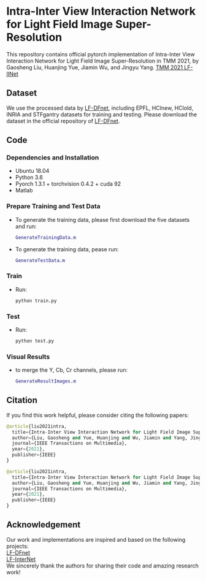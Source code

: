 # Intra-Inter View Interaction Network for Light Field Image Super-Resolution
This repository contains official pytorch implementation of Intra-Inter View Interaction Network for Light Field Image Super-Resolution in TMM 2021, by Gaosheng Liu, Huanjing Yue, Jiamin Wu, and Jingyu Yang. [TMM 2021 LF-IINet](https://ieeexplore.ieee.org/stamp/stamp.jsp?tp=&arnumber=9599365)
## Dataset
We use the processed data by [LF-DFnet](https://ieeexplore.ieee.org/stamp/stamp.jsp?tp=&arnumber=9286855), including EPFL, HCInew, HCIold, INRIA and STFgantry datasets for training and testing. Please download the dataset in the official repository of [LF-DFnet](https://github.com/YingqianWang/LF-DFnet).
## Code
### Dependencies and Installation
* Ubuntu 18.04
* Python 3.6
* Pyorch 1.3.1 + torchvision 0.4.2 + cuda 92
* Matlab
### Prepare Training and Test Data
* To generate the training data, please first download the five datasets and run:
  ```matlab
  GenerateTrainingData.m
* To generate the training data, pease run:
  ```matlab
  GenerateTestData.m
### Train
* Run:
  ```python
  python train.py
### Test
* Run:
  ```python
  python test.py
### Visual Results
* to merge the Y, Cb, Cr channels, please run:
  ```matlab
  GenerateResultImages.m
## Citation
If you find this work helpful, please consider citing the following papers:<br> 
```python
@article{liu2021intra,
  title={Intra-Inter View Interaction Network for Light Field Image Super-Resolution},
  author={Liu, Gaosheng and Yue, Huanjing and Wu, Jiamin and Yang, Jingyu},
  journal={IEEE Transactions on Multimedia},
  year={2021},
  publisher={IEEE}
}
```
```python
@article{liu2021intra,
  title={Intra-Inter View Interaction Network for Light Field Image Super-Resolution},
  author={Liu, Gaosheng and Yue, Huanjing and Wu, Jiamin and Yang, Jingyu},
  journal={IEEE Transactions on Multimedia},
  year={2021},
  publisher={IEEE}
}
```
## Acknowledgement
Our work and implementations are inspired and based on the following projects: <br> 
[LF-DFnet](https://github.com/YingqianWang/LF-DFnet)<br> 
[LF-InterNet](https://github.com/YingqianWang/LF-InterNet)<br> 
We sincerely thank the authors for sharing their code and amazing research work!

